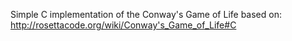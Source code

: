Simple C implementation of the Conway's Game of Life based on:
http://rosettacode.org/wiki/Conway's_Game_of_Life#C
